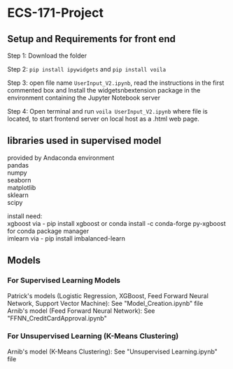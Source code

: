 # ECS-171-Project

## Setup and Requirements for front end
  Step 1: Download the folder 
  
  Step 2: `pip install ipywidgets` and `pip install voila`
  
  Step 3: open file name `UserInput_V2.ipynb`, read the instructions in the first commented box and Install the widgetsnbextension package in the         environment containing the Jupyter Notebook server
  
  Step 4: Open terminal and run `voila UserInput_V2.ipynb` where file is located, to start frontend server on local host as a .html web page.

## libraries used in supervised model
  provided by Andaconda environment <br />
  pandas <br />
  numpy <br />
  seaborn <br />
  matplotlib <br />
  sklearn <br />
  scipy <br />

install need: <br />
  xgboost via - pip install xgboost or conda install -c conda-forge py-xgboost for conda package manager <br />
  imlearn via - pip install imbalanced-learn

## Models
### For Supervised Learning Models 
  Patrick's models (Logistic Regression, XGBoost, Feed Forward Neural Network, Support Vector Machine): See "Model_Creation.ipynb" file\
  Arnib's model (Feed Forward Neural Network): See "FFNN_CreditCardApproval.ipynb"
### For Unsupervised Learning (K-Means Clustering)
  Arnib's model (K-Means Clustering): See "Unsupervised Learning.ipynb" file
